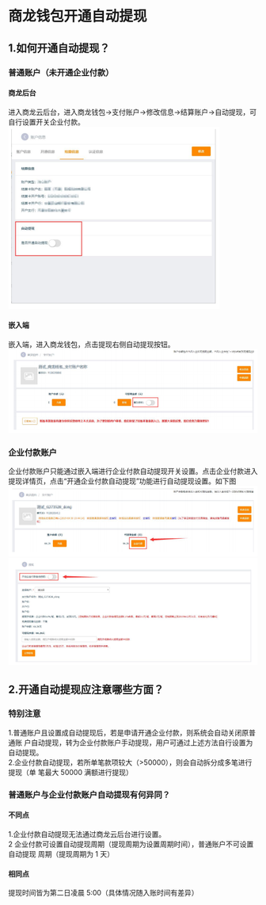 # 商龙钱包开通自动提现
## 1.如何开通自动提现？
### 普通账户（未开通企业付款）
#### 商龙后台
进入商龙云后台，进入商龙钱包→支付账户→修改信息→结算账户→自动提现，可自行设置开关企业付款。  
![商龙钱包](picture\\商龙钱包\\135.png)  
#### 嵌入端
嵌入端，进入商龙钱包，点击提现右侧自动提现按钮。  
![商龙钱包](picture\\商龙钱包\\136.png) 
### 企业付款账户
企业付款账户只能通过嵌入端进行企业付款自动提现开关设置。点击企业付款进入提现详情页，点击“开通企业付款自动提现”功能进行自动提现设置。如下图
![商龙钱包](picture\\商龙钱包\\137.png) 
![商龙钱包](picture\\商龙钱包\\138.png)   
## 2.开通自动提现应注意哪些方面？
### 特别注意
1.普通账户且设置成自动提现后，若是申请开通企业付款，则系统会自动关闭原普通账 户自动提现，转为企业付款账户手动提现，用户可通过上述方法自行设置为自动提现。   
2.企业付款自动提现，若所单笔款项较大（>50000），则会自动拆分成多笔进行提现（单 笔最大 50000 满额进行提现）  
### 普通账户与企业付款账户自动提现有何异同？ 
#### 不同点
1.企业付款自动提现无法通过商龙云后台进行设置。  
2 企业付款可设置自动提现周期（提现周期为设置周期时间），普通账户不可设置自动提现 周期（提现周期为 1 天）   
#### 相同点
提现时间皆为第二日凌晨 5:00（具体情况随入账时间有差异）